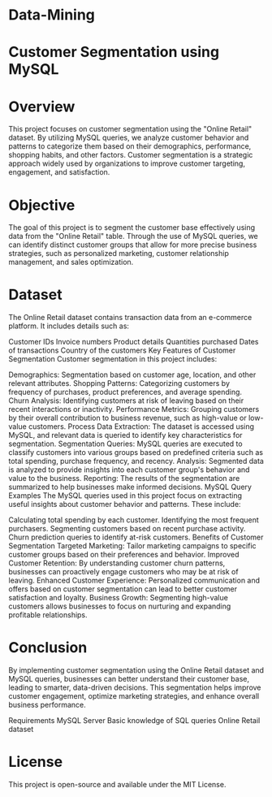 # Data-Mining
# Customer Segmentation using MySQL
# Overview
This project focuses on customer segmentation using the "Online Retail" dataset. By utilizing MySQL queries, we analyze customer behavior and patterns to categorize them based on their demographics, performance, shopping habits, and other factors. Customer segmentation is a strategic approach widely used by organizations to improve customer targeting, engagement, and satisfaction.

# Objective
The goal of this project is to segment the customer base effectively using data from the "Online Retail" table. Through the use of MySQL queries, we can identify distinct customer groups that allow for more precise business strategies, such as personalized marketing, customer relationship management, and sales optimization.

# Dataset
The Online Retail dataset contains transaction data from an e-commerce platform. It includes details such as:

Customer IDs
Invoice numbers
Product details
Quantities purchased
Dates of transactions
Country of the customers
Key Features of Customer Segmentation
Customer segmentation in this project includes:

Demographics: Segmentation based on customer age, location, and other relevant attributes.
Shopping Patterns: Categorizing customers by frequency of purchases, product preferences, and average spending.
Churn Analysis: Identifying customers at risk of leaving based on their recent interactions or inactivity.
Performance Metrics: Grouping customers by their overall contribution to business revenue, such as high-value or low-value customers.
Process
Data Extraction: The dataset is accessed using MySQL, and relevant data is queried to identify key characteristics for segmentation.
Segmentation Queries: MySQL queries are executed to classify customers into various groups based on predefined criteria such as total spending, purchase frequency, and recency.
Analysis: Segmented data is analyzed to provide insights into each customer group's behavior and value to the business.
Reporting: The results of the segmentation are summarized to help businesses make informed decisions.
MySQL Query Examples
The MySQL queries used in this project focus on extracting useful insights about customer behavior and patterns. These include:

Calculating total spending by each customer.
Identifying the most frequent purchasers.
Segmenting customers based on recent purchase activity.
Churn prediction queries to identify at-risk customers.
Benefits of Customer Segmentation
Targeted Marketing: Tailor marketing campaigns to specific customer groups based on their preferences and behavior.
Improved Customer Retention: By understanding customer churn patterns, businesses can proactively engage customers who may be at risk of leaving.
Enhanced Customer Experience: Personalized communication and offers based on customer segmentation can lead to better customer satisfaction and loyalty.
Business Growth: Segmenting high-value customers allows businesses to focus on nurturing and expanding profitable relationships.
# Conclusion
By implementing customer segmentation using the Online Retail dataset and MySQL queries, businesses can better understand their customer base, leading to smarter, data-driven decisions. This segmentation helps improve customer engagement, optimize marketing strategies, and enhance overall business performance.

Requirements
MySQL Server
Basic knowledge of SQL queries
Online Retail dataset
# License
This project is open-source and available under the MIT License.
